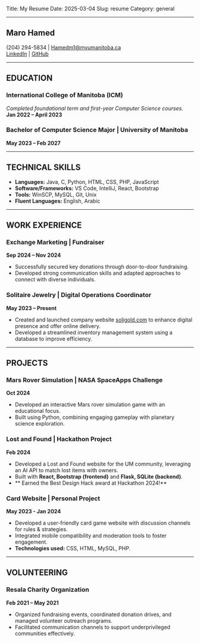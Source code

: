 Title: My Resume
Date: 2025-03-04
Slug: resume
Category: general


---

## **Maro Hamed**  
(204) 294-5834 | Hamedm1@myumanitoba.ca  
[LinkedIn](https://www.linkedin.com/in/marwan-hamed-a735362b5/) | [GitHub](https://github.com/Maro1317)  

---

## **EDUCATION**  
### **International College of Manitoba (ICM)**  
_Completed foundational term and first-year Computer Science courses._  
 **Jan 2022 – April 2023**  

### **Bachelor of Computer Science Major | University of Manitoba**  
 **May 2023 – Feb 2027**  

---

## **TECHNICAL SKILLS**  
- **Languages:** Java, C, Python, HTML, CSS, PHP, JavaScript  
- **Software/Frameworks:** VS Code, IntelliJ, React, Bootstrap  
- **Tools:** WinSCP, MySQL, Git, Unix  
- **Fluent Languages:** English, Arabic  

---

## **WORK EXPERIENCE**  

### **Exchange Marketing | Fundraiser**  
 **Sep 2024 – Nov 2024**  
- Successfully secured key donations through door-to-door fundraising.  
- Developed strong communication skills and adapted approaches to connect with diverse individuals.  

### **Solitaire Jewelry | Digital Operations Coordinator**  
 **May 2023 – Present**  
- Created and launched company website [soligold.com](https://soligold.com) to enhance digital presence and offer online delivery.  
- Developed a streamlined inventory management system using a database to improve efficiency.  

---

## **PROJECTS**  

### **Mars Rover Simulation | NASA SpaceApps Challenge**  
 **Oct 2024**  
- Developed an interactive Mars rover simulation game with an educational focus.  
- Built using Python, combining engaging gameplay with planetary science exploration.  

### **Lost and Found | Hackathon Project**  
 **Feb 2024**  
- Developed a Lost and Found website for the UM community, leveraging an AI API to match lost items with owners.  
- Built with **React, Bootstrap (frontend)** and **Flask, SQLite (backend)**.  
- ** Earned the Best Design Hack award at Hackathon 2024!**  

### **Card Website | Personal Project**  
 **May 2023 - Jan 2024**  
- Developed a user-friendly card game website with discussion channels for rules & strategies.  
- Integrated mobile compatibility and moderation tools to foster engagement.  
- **Technologies used:** CSS, HTML, MySQL, PHP.  

---

## **VOLUNTEERING**  
### **Resala Charity Organization**  
 **Feb 2021 – May 2021**  
- Organized fundraising events, coordinated donation drives, and managed volunteer outreach programs.  
- Facilitated communication channels to support underprivileged communities effectively.  
